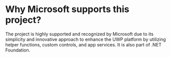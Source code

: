 # Why Microsoft supports this project?

The project is highly supported and recognized by Microsoft due to its simplicity and innovative approach to enhance the UWP platform by utilizing helper functions, custom controls, and app services. It is also part of .NET Foundation.
